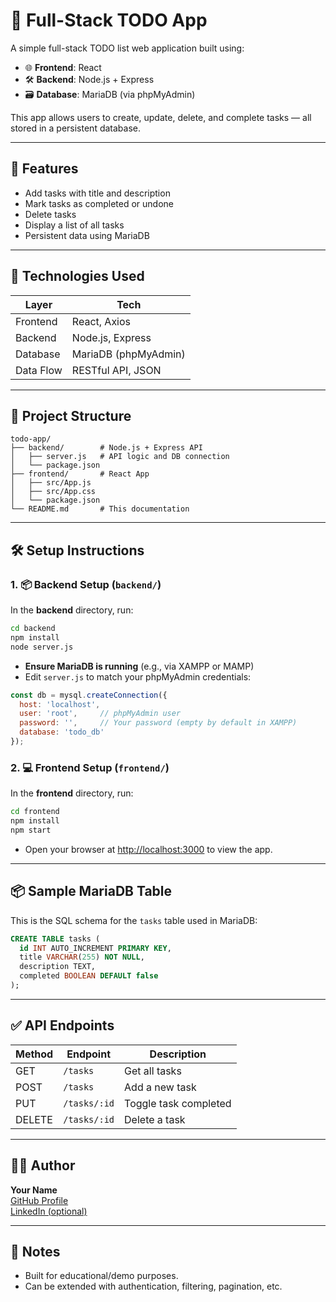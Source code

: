 
# 📝 Full-Stack TODO App

A simple full-stack TODO list web application built using:

- 🌐 **Frontend**: React
- 🛠️ **Backend**: Node.js + Express
- 🗃️ **Database**: MariaDB (via phpMyAdmin)

This app allows users to create, update, delete, and complete tasks — all stored in a persistent database.

---

## 🚀 Features

- Add tasks with title and description
- Mark tasks as completed or undone
- Delete tasks
- Display a list of all tasks
- Persistent data using MariaDB

---

## 🧠 Technologies Used

| Layer     | Tech               |
|-----------|--------------------|
| Frontend  | React, Axios       |
| Backend   | Node.js, Express   |
| Database  | MariaDB (phpMyAdmin) |
| Data Flow | RESTful API, JSON  |

---

## 📁 Project Structure

```
todo-app/
├── backend/        # Node.js + Express API
│   ├── server.js   # API logic and DB connection
│   └── package.json
├── frontend/       # React App
│   ├── src/App.js
│   ├── src/App.css
│   └── package.json
└── README.md       # This documentation
```

---

## 🛠️ Setup Instructions

### 1. 📦 Backend Setup (`backend/`)

In the **backend** directory, run:

```bash
cd backend
npm install
node server.js
```

- **Ensure MariaDB is running** (e.g., via XAMPP or MAMP)
- Edit `server.js` to match your phpMyAdmin credentials:

```js
const db = mysql.createConnection({
  host: 'localhost',
  user: 'root',     // phpMyAdmin user
  password: '',     // Your password (empty by default in XAMPP)
  database: 'todo_db'
});
```

### 2. 💻 Frontend Setup (`frontend/`)

In the **frontend** directory, run:

```bash
cd frontend
npm install
npm start
```

- Open your browser at [http://localhost:3000](http://localhost:3000) to view the app.

---

## 📦 Sample MariaDB Table

This is the SQL schema for the `tasks` table used in MariaDB:

```sql
CREATE TABLE tasks (
  id INT AUTO_INCREMENT PRIMARY KEY,
  title VARCHAR(255) NOT NULL,
  description TEXT,
  completed BOOLEAN DEFAULT false
);
```

---

## ✅ API Endpoints

| Method | Endpoint         | Description           |
|--------|------------------|-----------------------|
| GET    | `/tasks`         | Get all tasks         |
| POST   | `/tasks`         | Add a new task        |
| PUT    | `/tasks/:id`     | Toggle task completed |
| DELETE | `/tasks/:id`     | Delete a task         |

---

## 🧑‍💻 Author

**Your Name**  
[GitHub Profile](https://github.com/your-username)  
[LinkedIn (optional)](https://linkedin.com/in/your-profile)

---

## 📌 Notes

- Built for educational/demo purposes.
- Can be extended with authentication, filtering, pagination, etc.
